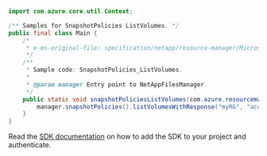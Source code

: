 ```java
import com.azure.core.util.Context;

/** Samples for SnapshotPolicies ListVolumes. */
public final class Main {
    /*
     * x-ms-original-file: specification/netapp/resource-manager/Microsoft.NetApp/stable/2021-06-01/examples/SnapshotPolicies_ListVolumes.json
     */
    /**
     * Sample code: SnapshotPolicies_ListVolumes.
     *
     * @param manager Entry point to NetAppFilesManager.
     */
    public static void snapshotPoliciesListVolumes(com.azure.resourcemanager.netapp.NetAppFilesManager manager) {
        manager.snapshotPolicies().listVolumesWithResponse("myRG", "account1", "snapshotPolicyName", Context.NONE);
    }
}
```

Read the [SDK documentation](https://github.com/Azure/azure-sdk-for-java/blob/azure-resourcemanager-netapp_1.0.0-beta.6/sdk/netapp/azure-resourcemanager-netapp/README.md) on how to add the SDK to your project and authenticate.
